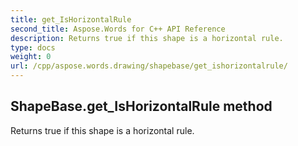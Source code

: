 ```yaml
---
title: get_IsHorizontalRule
second_title: Aspose.Words for C++ API Reference
description: Returns true if this shape is a horizontal rule. 
type: docs
weight: 0
url: /cpp/aspose.words.drawing/shapebase/get_ishorizontalrule/
---
```

## ShapeBase.get_IsHorizontalRule method


Returns true if this shape is a horizontal rule. 

